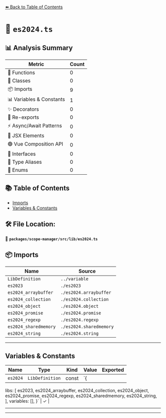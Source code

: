 [⬅️ Back to Table of Contents](../../../../index.md)

# 📄 `es2024.ts`

## 📊 Analysis Summary

| Metric | Count |
|--------|-------|
| 🔧 Functions | 0 |
| 🧱 Classes | 0 |
| 📦 Imports | 9 |
| 📊 Variables & Constants | 1 |
| ✨ Decorators | 0 |
| 🔄 Re-exports | 0 |
| ⚡ Async/Await Patterns | 0 |
| 💠 JSX Elements | 0 |
| 🟢 Vue Composition API | 0 |
| 📐 Interfaces | 0 |
| 📑 Type Aliases | 0 |
| 🎯 Enums | 0 |

## 📚 Table of Contents

- [Imports](#imports)
- [Variables & Constants](#variables-constants)

## 🛠️ File Location:
📂 **`packages/scope-manager/src/lib/es2024.ts`**

## 📦 Imports

| Name | Source |
|------|--------|
| `LibDefinition` | `../variable` |
| `es2023` | `./es2023` |
| `es2024_arraybuffer` | `./es2024.arraybuffer` |
| `es2024_collection` | `./es2024.collection` |
| `es2024_object` | `./es2024.object` |
| `es2024_promise` | `./es2024.promise` |
| `es2024_regexp` | `./es2024.regexp` |
| `es2024_sharedmemory` | `./es2024.sharedmemory` |
| `es2024_string` | `./es2024.string` |


---

## Variables & Constants

| Name | Type | Kind | Value | Exported |
|------|------|------|-------|----------|
| `es2024` | `LibDefinition` | const | `{
  libs: [
    es2023,
    es2024_arraybuffer,
    es2024_collection,
    es2024_object,
    es2024_promise,
    es2024_regexp,
    es2024_sharedmemory,
    es2024_string,
  ],
  variables: [],
}` | ✓ |


---


---